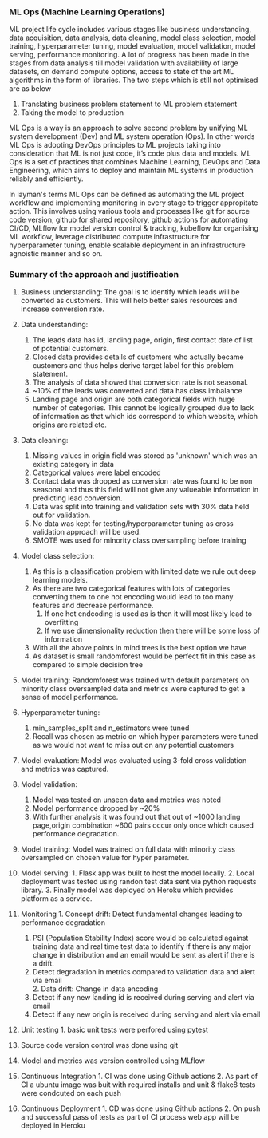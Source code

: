 ### ML Ops (Machine Learning Operations)

ML project life cycle includes various stages like business understanding, data acquisition, data analysis, data cleaning, model class selection, model training, hyperparameter tuning, model evaluation, model validation, model serving, performance monitoring. A lot of progress has been made in the stages from data analysis till model validation with availability of large datasets, on demand compute options, access to state of the art ML algorithms in the form of libraries. The two steps which is still not optimised are as below 
1. Translating business problem statement to ML problem statement  
2. Taking the model to production

ML Ops is a way is an approach to solve second problem by unifying ML system development (Dev) and ML system operation (Ops). In other words ML Ops is adopting DevOps principles to ML projects taking into consideration that ML is not just code, it’s code plus data and models. ML Ops is a set of practices that combines Machine Learning, DevOps and Data Engineering, which aims to deploy and maintain ML systems in production reliably and efficiently. 

In layman's terms ML Ops can be defined as automating the ML project workflow and implementing monitoring in every stage to trigger appropitate action. This involves using various tools and processes like git for source code version, github for shared repository, github actions for automating CI/CD, MLflow for model version control & tracking, kubeflow for organising ML workflow, leverage distributed compute infrastructure for hyperparameter tuning, enable scalable deployment in an infrastructure agnoistic manner and so on. 

### Summary of the approach and justification  

1. Business understanding: The goal is to identify which leads will be converted as customers. This will help better sales resources and increase conversion rate.

2. Data understanding: 
    1. The leads data has id, landing page, origin, first contact date of list of potential customers. 
    2. Closed data provides details of customers who actually became customers and thus helps derive target label for this problem statement.  
    3. The analysis of data showed that conversion rate is not seasonal.
    4. ~10% of the leads was converted and data has class imbalance
    4. Landing page and origin are both categorical fields with huge number of categories. This cannot be logically grouped due to lack of information as that which ids correspond to which website, which origins are related etc.

3. Data cleaning: 
    1. Missing values in origin field was stored as 'unknown' which was an existing category in data
    2. Categorical values were label encoded
    3. Contact data was dropped as conversion rate was found to be non seasonal and thus this field will not give any valueable information in predicting lead conversion.
    4. Data was split into training and validation sets with 30% data held out for validation.
    5. No data was kept for testing/hyperparameter tuning as cross validation approach will be used.
    6. SMOTE was used for minority class oversampling before training
    
4. Model class selection: 
    1. As this is a claasification problem with limited date we rule out deep learning models.
    2. As there are two categorical features with lots of categories converting them to one hot encoding would lead to too many features and decrease performance. 
        1. If one hot endcoding is used as is then it will most likely lead to overfitting
        2. If we use dimensionality reduction then there will be some loss of information 
    3. With all the above points in mind trees is the best option we have 
    4. As dataset is small randomforest would be perfect fit in this case as compared to simple decision tree 
   
 5. Model training: Randomforest was trained with default parameters on minority class oversampled data and metrics were captured to get a sense of model performance.
 
 6. Hyperparameter tuning: 
    1. min_samples_split and n_estimators were tuned 
    2. Recall was chosen as metric on which hyper parameters were tuned as we would not want to miss out on any potential customers 
 
 7. Model evaluation: Model was evaluated using 3-fold cross validation and metrics was captured.
 
 8. Model validation:
    1. Model was tested on unseen data and metrics was noted 
    2. Model performance dropped by ~20% 
    3. With further analysis it was found out that out of ~1000 landing page,origin combination ~600 pairs occur only once which caused performance degradation.
  
 9. Model training: Model was trained on full data with minority class oversampled on chosen value for hyper parameter.
 
 10. Model serving: 
    1. Flask app was built to host the model locally. 
    2. Local deployment was tested using randon test data sent via python requests library. 
    3. Finally model was deployed on Heroku which provides platform as a service.
    
 11. Monitoring
    1. Concept drift: Detect fundamental changes leading to performance degradation
        1. PSI (Population Stability Index) score would be calculated against training data and real time test data to identify if there is any major change in distribution and an email would be sent as alert if there is a drift.
        2. Detect degradation in metrics compared to validation data and alert via email  
    2. Data drift: Change in data encoding
        1. Detect if any new landing id is received during serving and alert via email
        2. Detect if any new origin is received during serving and alert via email
        
 12. Unit testing
    1. basic unit tests were perfored using pytest 
    
 13. Source code version control was done using git
 
 14. Model and metrics was version controlled using MLflow 
 
 15. Continuous Integration
    1. CI was done using Github actions
    2. As part of CI a ubuntu image was buit with required installs and unit & flake8 tests were condcuted on each push
    
 16. Continuous Deployment
    1. CD was done using Github actions
    2. On push and successful pass of tests as part of CI process web app will be deployed in Heroku 
    
    
        
  
    





